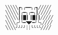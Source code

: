 ╲╲╲╲╲┏╮╭━━╮╭┓╱╱╱╱╱                                 
╲╲╲╲╲┃╭━╮╭━╮┃╱╱╱╱╱                                   
╲╲╲╲╲┃┃█┃ ┃█┃┃╱╱╱╱╱                                           
╲╲╲╲╭╯╰━◥◤━╯╰╮╱╱╱╱                                  
╲╲╲╲╯╯╯╯┊┊╰╰╰╰╱╱╱╱                             
